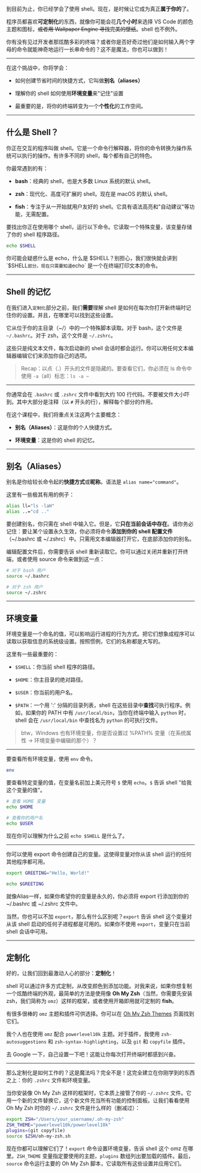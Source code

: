 到目前为止，你已经学会了使用 shell。现在，是时候让它成为真正**属于你的**了。

程序员都喜欢**可定制化**的东西，就像你可能会花**几个小时**来选择 VS Code 的颜色主题和图标，~~或者用 Wallpaper Engine 寻找完美的壁纸~~。shell 也不例外。

你有没有见过开发者那炫酷多彩的终端？或者你是否好奇过他们是如何输入两个字母的命令就能神奇地运行一长串命令的？这不是魔法，你也可以做到！

---

在这个挑战中，你将学会：

- 如何创建节省时间的快捷方式，它叫做**别名（aliases）**

- 理解你的 shell 如何使用**环境变量**来"记住"设置

- 最重要的是，将你的终端转变为一个**个性化**的工作空间。

---

## 什么是 Shell？

你正在交互的程序叫做 shell。它是一个命令行解释器，将你的命令转换为操作系统可以执行的操作。有许多不同的 shell，每个都有自己的特色。

你最常遇到的有：

- **bash**：经典的 shell，也是大多数 Linux 系统的默认 shell。

- **zsh**：现代化、高度可扩展的 shell。现在是 macOS 的默认 shell。

- **fish**：专注于从一开始就用户友好的 shell。它具有语法高亮和"自动建议"等功能，无需配置。

要找出你正在使用哪个 shell，运行以下命令。它读取一个特殊变量，该变量存储了你的 shell 程序路径。

```bash
echo $SHELL
```

你可能会疑惑什么是 echo，什么是 $SHELL？别担心，我们很快就会讲到 `$SHELL` 部分。现在只需要知道 `echo` 是一个在终端打印文本的命令。

---

## Shell 的记忆

在我们进入`定制化`部分之前，我们**需要**理解 shell 是如何在每次你打开新终端时记住你的设置。并且，在哪里可以找到这些设置。

它从位于你的主目录（~/）中的一个特殊脚本读取。对于 bash，这个文件是 `~/.bashrc`。对于 zsh，这个文件是 `~/.zshrc`。

这些只是纯文本文件，每次启动新的 shell 会话时都会运行。你可以用任何文本编辑器编辑它们来添加你自己的选项。

> Recap：以点（.）开头的文件是隐藏的。要查看它们，你必须在 ls 命令中使用 `-a`（all）标志：`ls -a ~`

---

你通常会在 `.bashrc` 或 `.zshrc` 文件中看到大约 100 行代码。不要被文件大小吓到。其中大部分是注释（以 `#` 开头的行），解释每个部分的作用。

在这个课程中，我们将重点关注这两个主要概念：

- **别名（Aliases）**：这是你的个人快捷方式。

- **环境变量**：这是你的 shell 的记忆。

---

## 别名（Aliases）

别名是你给较长命令起的**快捷方式**或**昵称**。语法是 `alias name="command"`。

这里有一些极其有用的例子：

```bash
alias ll="ls -laH"
alias ..="cd .."
```

要创建别名，你只需在 shell 中输入它。但是，它**只在当前会话中存在**。请你务必记住：要让某个设置永久生效，你必须将命令**添加到你的 shell 配置文件**（~/.bashrc 或 ~/.zshrc）中。只需用文本编辑器打开它，在底部添加你的别名。

编辑配置文件后，你需要告诉 shell 重新读取它。你可以通过关闭并重新打开终端，或者使用 source 命令来做到这一点：

```bash
# 对于 bash 用户
source ~/.bashrc

# 对于 zsh 用户
source ~/.zshrc
```
---

## 环境变量

环境变量是一个命名的值，可以影响运行进程的行为方式。把它们想象成程序可以读取以获取信息的系统级设置。按照惯例，它们的名称都是大写的。

这里有一些最重要的：

- `$SHELL`：你当前 shell 程序的路径。

- `$HOME`：你主目录的绝对路径。

- `$USER`：你当前的用户名。

- `$PATH`：一个用 ':' 分隔的目录列表，shell 在这些目录中**查找**可执行程序。例如，如果你的 PATH 中有 `/usr/local/bin`，当你在终端中输入 `python` 时，shell 会在 `/usr/local/bin` 中查找名为 `python` 的可执行文件。

> btw，Windows 也有环境变量，你是否设置过 %PATH% 变量（在系统属性 -> 环境变量中编辑的那个）？

---

要查看所有环境变量，使用 `env` 命令。

```bash
env
```

要查看特定变量的值，在变量名前加上美元符号 `$` 使用 `echo`。`$` 告诉 shell "给我这个变量的值"。

```bash
# 查看 HOME 变量
echo $HOME

# 查看你的用户名
echo $USER
```

现在你可以理解为什么之前 `echo $SHELL` 是什么了。

---

你可以使用 export 命令创建自己的变量。这使得变量对你从该 shell 运行的任何其他程序都可用。

```bash
export GREETING="Hello, World!"

echo $GREETING
```

就像Alias一样，如果你希望你的变量是永久的，你必须将 export 行添加到你的 ~/.bashrc 或 ~/.zshrc 文件中。

当然，你也可以不加 `export`，那么有什么区别呢？`export` 告诉 shell 这个变量对从该 shell 启动的任何子进程都是可用的。如果你不使用 `export`，变量只在当前 shell 会话中可用。

---

## 定制化

好的，让我们回到最激动人心的部分：**定制化**！

shell 可以通过许多方式定制，从改变颜色到添加功能。对我来说，如果你想复制一个炫酷终端的外观，最简单的方法是使用像 **Oh My Zsh**（当然，你需要先安装zsh，我们简称为 `omz`）这样的框架，或者使用开箱即用就可定制的 **fish**。

有很多很棒的 `omz` 主题和插件可供选择。你可以在 [Oh My Zsh Themes](https://github.com/ohmyzsh/ohmyzsh/wiki/Themes) 页面找到它们。

我个人也在使用 `omz` 配合 `powerlevel10k` 主题。对于插件，我使用 `zsh-autosuggestions` 和 `zsh-syntax-highlighting`，以及 `git` 和 `copyfile` 插件。

去 Google 一下，自己设置一下吧！这能让你每次打开终端时都感到兴奋。

---

那么定制化是如何工作的？这是魔法吗？完全不是！这完全建立在你刚学到的东西之上：你的 `.zshrc` 文件和环境变量。

当你安装像 Oh My Zsh 这样的框架时，它本质上接管了你的 `~/.zshrc` 文件。它用一个新的文件替换它，这个新文件充当所有功能的控制面板。让我们看看使用 Oh My Zsh 时你的 `~/.zshrc` 文件是什么样的（删减过）：

```bash
export ZSH="/Users/your_username/.oh-my-zsh"
ZSH_THEME="powerlevel10k/powerlevel10k"
plugins=(git copyfile)
source $ZSH/oh-my-zsh.sh
```

现在你都可以理解它们了！`export` 命令设置环境变量，告诉 shell 这个 omz 在哪里。`ZSH_THEME` 变量指定要使用的主题，`plugins` 数组列出要加载的插件。最后，`source` 命令运行主要的 Oh My Zsh 脚本，它读取所有这些设置并应用它们。